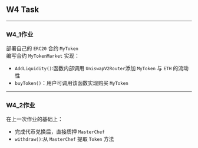 ## W4 Task
---

### W4_1作业  

部署自己的 `ERC20` 合约 `MyToken`  
编写合约 `MyTokenMarket` 实现：  
- `AddLiquidity()`:函数内部调用 `UniswapV2Router`添加 `MyToken` 与 `ETH` 的流动性
- `buyToken()`：用户可调用该函数实现购买 `MyToken`

---
### W4_2作业  
在上一次作业的基础上：  
- 完成代币兑换后，直接质押 `MasterChef`
- `withdraw()`:从 `MasterChef` 提取 `Token` 方法